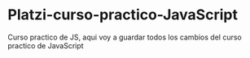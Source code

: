 # Platzi-curso-practico-JavaScript
Curso practico de JS, aqui voy a guardar todos los cambios del curso practico de JavaScript
